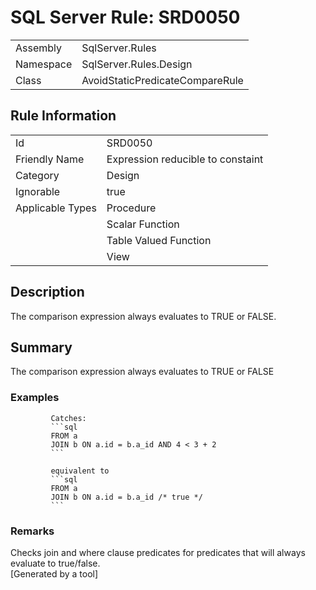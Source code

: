 # SQL Server Rule: SRD0050
  
|    |    |
|----|----|
| Assembly | SqlServer.Rules |
| Namespace | SqlServer.Rules.Design |
| Class | AvoidStaticPredicateCompareRule |
  
## Rule Information
  
|    |    |
|----|----|
| Id | SRD0050 |
| Friendly Name | Expression reducible to constaint |
| Category | Design |
| Ignorable | true |
| Applicable Types | Procedure  |
|   | Scalar Function |
|   | Table Valued Function |
|   | View |
  
## Description
  
The comparison expression always evaluates to TRUE or FALSE.
  
## Summary
  
The comparison expression always evaluates to TRUE or FALSE
  
### Examples
  

             Catches:
             ```sql
             FROM a
             JOIN b ON a.id = b.a_id AND 4 < 3 + 2
             ```
            
             equivalent to
             ```sql
             FROM a
             JOIN b ON a.id = b.a_id /* true */
             ```
               
### Remarks
  
Checks join and where clause predicates for predicates that will always evaluate to true/false.  
[Generated by a tool]
